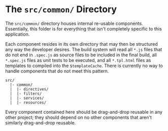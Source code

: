 # The `src/common/` Directory

The `src/common/` directory houses internal re-usable
components. Essentially, this folder is for everything that isn't completely
specific to this application.

Each component resides in its own directory that may then be structured any way
the developer desires. The build system will read all `*.js` files that do not
end in `.spec.js` as source files to be included in the final build, all
`*.spec.js` files as unit tests to be executed, and all `*.tpl.html` files as
templates to compiled into the `$templateCache`. There is currently no way to
handle components that do not meet this pattern.

```
src/
  |- common/
  |  |- directives/
  |  |- filters/
  |  |- services/
  |  |- resources/
```

Every component contained here should be drag-and-drop reusable in any other 
project; they should depend on no other components that aren't similarly 
drag-and-drop reusable.
